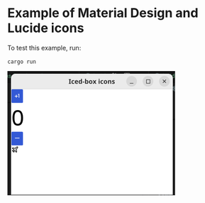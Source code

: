 # Example of Material Design and Lucide icons

To test this example, run:
```
cargo run
```
![](image.png)
